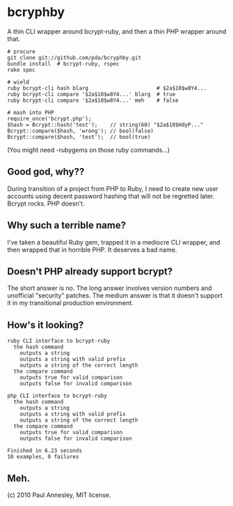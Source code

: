 bcryphby
========

A thin CLI wrapper around bcrypt-ruby, and then a thin PHP wrapper around that.

    # procure
    git clone git://github.com/pda/bcryphby.git
    bundle install  # bcrypt-ruby, rspec
    rake spec

    # wield
    ruby bcrypt-cli hash blarg                      # $2a$10$w8Y4...
    ruby bcrypt-cli compare '$2a$10$w8Y4...' blarg  # true
    ruby bcrypt-cli compare '$2a$10$w8Y4...' meh    # false

    # mash into PHP
    require_once('bcrypt.php');
    $hash = Bcrypt::hash('test');    // string(60) "$2a$10$HdyP..."
    Bcrypt::compare($hash, 'wrong'); // bool(false)
    Bcrypt::compare($hash, 'test');  // bool(true)

(You might need -rubygems on those ruby commands...)

Good god, why??
---------------

During transition of a project from PHP to Ruby, I need to create new user accounts using decent password hashing that will not be regretted later.  Bcrypt rocks.  PHP doesn't.


Why such a terrible name?
-------------------------

I've taken a beautiful Ruby gem, trapped it in a mediocre CLI wrapper, and then wrapped that in horrible PHP.
It deserves a bad name.


Doesn't PHP already support bcrypt?
-----------------------------------

The short answer is no.
The long answer involves version numbers and unofficial "security" patches.
The medium answer is that it doesn't support it in my transitional production environment.


How's it looking?
-----------------

    ruby CLI interface to bcrypt-ruby
      the hash command
        outputs a string
        outputs a string with valid prefix
        outputs a string of the correct length
      the compare command
        outputs true for valid comparison
        outputs false for invalid comparison
    
    php CLI interface to bcrypt-ruby
      the hash command
        outputs a string
        outputs a string with valid prefix
        outputs a string of the correct length
      the compare command
        outputs true for valid comparison
        outputs false for invalid comparison
    
    Finished in 6.23 seconds
    10 examples, 0 failures


Meh.
----

(c) 2010 Paul Annesley, MIT license.
